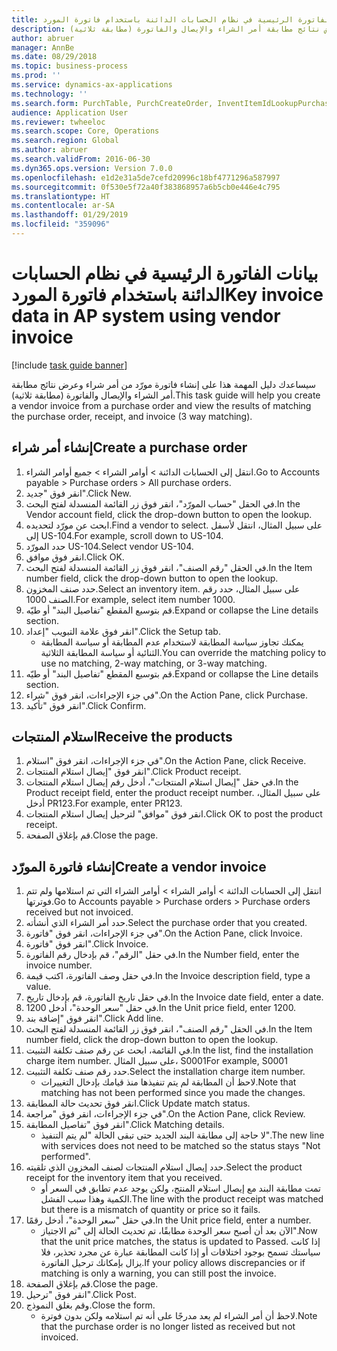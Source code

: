 ```yaml
---
title: بيانات الفاتورة الرئيسية في نظام الحسابات الدائنة باستخدام فاتورة المورد
description: سيساعدك دليل المهمة هذا على إنشاء فاتورة مورّد من أمر شراء وعرض نتائج مطابقة أمر الشراء والإيصال والفاتورة (مطابقة ثلاثية).
author: abruer
manager: AnnBe
ms.date: 08/29/2018
ms.topic: business-process
ms.prod: ''
ms.service: dynamics-ax-applications
ms.technology: ''
ms.search.form: PurchTable, PurchCreateOrder, InventItemIdLookupPurchase, PurchEditLines, VendEditInvoice, InventItemIdLookupSimple, VendInvoiceMatchingDetails
audience: Application User
ms.reviewer: twheeloc
ms.search.scope: Core, Operations
ms.search.region: Global
ms.author: abruer
ms.search.validFrom: 2016-06-30
ms.dyn365.ops.version: Version 7.0.0
ms.openlocfilehash: e1d2e31a5de7cefd20996c18bf4771296a587997
ms.sourcegitcommit: 0f530e5f72a40f383868957a6b5cb0e446e4c795
ms.translationtype: HT
ms.contentlocale: ar-SA
ms.lasthandoff: 01/29/2019
ms.locfileid: "359096"
---
```

# <a name="key-invoice-data-in-ap-system-using-vendor-invoice"></a><span data-ttu-id="fe389-103">بيانات الفاتورة الرئيسية في نظام الحسابات الدائنة باستخدام فاتورة المورد</span><span class="sxs-lookup"><span data-stu-id="fe389-103">Key invoice data in AP system using vendor invoice</span></span>

[!include [task guide banner](../../includes/task-guide-banner.md)]

<span data-ttu-id="fe389-104">سيساعدك دليل المهمة هذا على إنشاء فاتورة مورّد من أمر شراء وعرض نتائج مطابقة أمر الشراء والإيصال والفاتورة (مطابقة ثلاثية).</span><span class="sxs-lookup"><span data-stu-id="fe389-104">This task guide will help you create a vendor invoice from a purchase order and view the results of matching the purchase order, receipt, and invoice (3 way matching).</span></span>


## <a name="create-a-purchase-order"></a><span data-ttu-id="fe389-105">إنشاء أمر شراء</span><span class="sxs-lookup"><span data-stu-id="fe389-105">Create a purchase order</span></span>
1. <span data-ttu-id="fe389-106">انتقل إلى الحسابات الدائنة > أوامر الشراء > جميع أوامر الشراء.</span><span class="sxs-lookup"><span data-stu-id="fe389-106">Go to Accounts payable > Purchase orders > All purchase orders.</span></span>
2. <span data-ttu-id="fe389-107">انقر فوق "جديد".</span><span class="sxs-lookup"><span data-stu-id="fe389-107">Click New.</span></span>
3. <span data-ttu-id="fe389-108">في الحقل "حساب المورّد‬"، انقر فوق زر القائمة المنسدلة لفتح البحث.</span><span class="sxs-lookup"><span data-stu-id="fe389-108">In the Vendor account field, click the drop-down button to open the lookup.</span></span>
4. <span data-ttu-id="fe389-109">ابحث عن مورّد لتحديده.</span><span class="sxs-lookup"><span data-stu-id="fe389-109">Find a vendor to select.</span></span> <span data-ttu-id="fe389-110">على سبيل المثال، انتقل لأسفل إلى US-104.</span><span class="sxs-lookup"><span data-stu-id="fe389-110">For example, scroll down to US-104.</span></span>
5. <span data-ttu-id="fe389-111">حدد المورّد US-104.</span><span class="sxs-lookup"><span data-stu-id="fe389-111">Select vendor US-104.</span></span>
6. <span data-ttu-id="fe389-112">انقر فوق موافق.</span><span class="sxs-lookup"><span data-stu-id="fe389-112">Click OK.</span></span>
7. <span data-ttu-id="fe389-113">في الحقل "رقم الصنف"، انقر فوق زر القائمة المنسدلة لفتح البحث.</span><span class="sxs-lookup"><span data-stu-id="fe389-113">In the Item number field, click the drop-down button to open the lookup.</span></span>
8. <span data-ttu-id="fe389-114">حدد صنف المخزون.</span><span class="sxs-lookup"><span data-stu-id="fe389-114">Select an inventory item.</span></span> <span data-ttu-id="fe389-115">على سبيل المثال، حدد رقم الصنف 1000.</span><span class="sxs-lookup"><span data-stu-id="fe389-115">For example, select item number 1000.</span></span>
9. <span data-ttu-id="fe389-116">قم بتوسيع المقطع "تفاصيل البند" أو طيّه.</span><span class="sxs-lookup"><span data-stu-id="fe389-116">Expand or collapse the Line details section.</span></span>
10. <span data-ttu-id="fe389-117">انقر فوق علامة التبويب "إعداد".</span><span class="sxs-lookup"><span data-stu-id="fe389-117">Click the Setup tab.</span></span>
    * <span data-ttu-id="fe389-118">يمكنك تجاوز سياسة المطابقة لاستخدام عدم المطابقة أو سياسة المطابقة الثنائية أو سياسة المطابقة الثلاثية.</span><span class="sxs-lookup"><span data-stu-id="fe389-118">You can override the matching policy to use no matching, 2-way matching, or 3-way matching.</span></span>  
11. <span data-ttu-id="fe389-119">قم بتوسيع المقطع "تفاصيل البند" أو طيّه.</span><span class="sxs-lookup"><span data-stu-id="fe389-119">Expand or collapse the Line details section.</span></span>
12. <span data-ttu-id="fe389-120">في جزء الإجراءات، انقر فوق "شراء".</span><span class="sxs-lookup"><span data-stu-id="fe389-120">On the Action Pane, click Purchase.</span></span>
13. <span data-ttu-id="fe389-121">انقر فوق "تأكيد".</span><span class="sxs-lookup"><span data-stu-id="fe389-121">Click Confirm.</span></span>

## <a name="receive-the-products"></a><span data-ttu-id="fe389-122">استلام المنتجات</span><span class="sxs-lookup"><span data-stu-id="fe389-122">Receive the products</span></span>
1. <span data-ttu-id="fe389-123">في جزء الإجراءات، انقر فوق "استلام".</span><span class="sxs-lookup"><span data-stu-id="fe389-123">On the Action Pane, click Receive.</span></span>
2. <span data-ttu-id="fe389-124">انقر فوق "إيصال استلام المنتجات".</span><span class="sxs-lookup"><span data-stu-id="fe389-124">Click Product receipt.</span></span>
3. <span data-ttu-id="fe389-125">في حقل "إيصال استلام المنتجات"، أدخل رقم إيصال استلام المنتجات.</span><span class="sxs-lookup"><span data-stu-id="fe389-125">In the Product receipt field, enter the product receipt number.</span></span> <span data-ttu-id="fe389-126">على سبيل المثال، أدخل PR123.</span><span class="sxs-lookup"><span data-stu-id="fe389-126">For example, enter PR123.</span></span>
4. <span data-ttu-id="fe389-127">انقر فوق "موافق" لترحيل إيصال استلام المنتجات.</span><span class="sxs-lookup"><span data-stu-id="fe389-127">Click OK to post the product receipt.</span></span>
5. <span data-ttu-id="fe389-128">قم بإغلاق الصفحة.</span><span class="sxs-lookup"><span data-stu-id="fe389-128">Close the page.</span></span>

## <a name="create-a-vendor-invoice"></a><span data-ttu-id="fe389-129">إنشاء فاتورة المورّد</span><span class="sxs-lookup"><span data-stu-id="fe389-129">Create a vendor invoice</span></span>
1. <span data-ttu-id="fe389-130">انتقل إلى الحسابات الدائنة > أوامر الشراء > أوامر الشراء التي تم استلامها ولم تتم فوترتها‬.</span><span class="sxs-lookup"><span data-stu-id="fe389-130">Go to Accounts payable > Purchase orders > Purchase orders received but not invoiced.</span></span>
2. <span data-ttu-id="fe389-131">حدد أمر الشراء الذي أنشأته.</span><span class="sxs-lookup"><span data-stu-id="fe389-131">Select the purchase order that you created.</span></span>
3. <span data-ttu-id="fe389-132">في جزء الإجراءات، انقر فوق "فاتورة".</span><span class="sxs-lookup"><span data-stu-id="fe389-132">On the Action Pane, click Invoice.</span></span>
4. <span data-ttu-id="fe389-133">انقر فوق "فاتورة".</span><span class="sxs-lookup"><span data-stu-id="fe389-133">Click Invoice.</span></span>
5. <span data-ttu-id="fe389-134">في حقل "الرقم"، قم بإدخال رقم الفاتورة.</span><span class="sxs-lookup"><span data-stu-id="fe389-134">In the Number field, enter the invoice number.</span></span>
6. <span data-ttu-id="fe389-135">في حقل وصف الفاتورة، اكتب قيمة.</span><span class="sxs-lookup"><span data-stu-id="fe389-135">In the Invoice description field, type a value.</span></span>
7. <span data-ttu-id="fe389-136">في حقل تاريخ الفاتورة، قم بإدخال تاريخ.</span><span class="sxs-lookup"><span data-stu-id="fe389-136">In the Invoice date field, enter a date.</span></span>
8. <span data-ttu-id="fe389-137">في حقل "سعر الوحدة"، أدخل 1200.</span><span class="sxs-lookup"><span data-stu-id="fe389-137">In the Unit price field, enter 1200.</span></span>
9. <span data-ttu-id="fe389-138">انقر فوق "إضافة بند".</span><span class="sxs-lookup"><span data-stu-id="fe389-138">Click Add line.</span></span>
10. <span data-ttu-id="fe389-139">في الحقل "رقم الصنف"، انقر فوق زر القائمة المنسدلة لفتح البحث.</span><span class="sxs-lookup"><span data-stu-id="fe389-139">In the Item number field, click the drop-down button to open the lookup.</span></span>
11. <span data-ttu-id="fe389-140">في القائمة، ابحث عن رقم صنف تكلفة التثبيت.</span><span class="sxs-lookup"><span data-stu-id="fe389-140">In the list, find the installation charge item number.</span></span> <span data-ttu-id="fe389-141">على سبيل المثال، S0001</span><span class="sxs-lookup"><span data-stu-id="fe389-141">For example, S0001</span></span>
12. <span data-ttu-id="fe389-142">حدد رقم صنف تكلفة التثبيت.</span><span class="sxs-lookup"><span data-stu-id="fe389-142">Select the installation charge item number.</span></span>
    * <span data-ttu-id="fe389-143">لاحظ أن المطابقة لم يتم تنفيذها منذ قيامك بإدخال التغييرات.</span><span class="sxs-lookup"><span data-stu-id="fe389-143">Note that matching has not been performed since you made the changes.</span></span>  
13. <span data-ttu-id="fe389-144">انقر فوق تحديث حالة المطابقة.</span><span class="sxs-lookup"><span data-stu-id="fe389-144">Click Update match status.</span></span>
14. <span data-ttu-id="fe389-145">في جزء الإجراءات، انقر فوق "مراجعة".</span><span class="sxs-lookup"><span data-stu-id="fe389-145">On the Action Pane, click Review.</span></span>
15. <span data-ttu-id="fe389-146">انقر فوق "تفاصيل المطابقة".</span><span class="sxs-lookup"><span data-stu-id="fe389-146">Click Matching details.</span></span>
    * <span data-ttu-id="fe389-147">لا حاجة إلى مطابقة البند الجديد حتى تبقى الحالة "لم يتم التنفيذ‬".</span><span class="sxs-lookup"><span data-stu-id="fe389-147">The new line with services does not need to be matched so the status stays "Not performed".</span></span>  
16. <span data-ttu-id="fe389-148">حدد إيصال استلام المنتجات لصنف المخزون الذي تلقيته.</span><span class="sxs-lookup"><span data-stu-id="fe389-148">Select the product receipt for the inventory item that you received.</span></span>
    * <span data-ttu-id="fe389-149">تمت مطابقة البند مع إيصال استلام المنتج، ولكن يوجد عدم تطابق في السعر أو الكمية وهذا سبب الفشل.</span><span class="sxs-lookup"><span data-stu-id="fe389-149">The line with the product receipt was matched but there is a mismatch of quantity or price so it fails.</span></span>  
17. <span data-ttu-id="fe389-150">في حقل "سعر الوحدة"، أدخل رقمًا.</span><span class="sxs-lookup"><span data-stu-id="fe389-150">In the Unit price field, enter a number.</span></span>
    * <span data-ttu-id="fe389-151">الآن بعد أن أصبح سعر الوحدة مطابقًا، تم تحديث الحالة إلى "تم الاجتياز‬".</span><span class="sxs-lookup"><span data-stu-id="fe389-151">Now that the unit price matches, the status is updated to Passed.</span></span> <span data-ttu-id="fe389-152">إذا كانت سياستك تسمح بوجود اختلافات أو إذا كانت المطابقة عبارة عن مجرد تحذير، فلا يزال بإمكانك ترحيل الفاتورة.</span><span class="sxs-lookup"><span data-stu-id="fe389-152">If your policy allows discrepancies or if matching is only a warning, you can still post the invoice.</span></span>  
18. <span data-ttu-id="fe389-153">قم بإغلاق الصفحة.</span><span class="sxs-lookup"><span data-stu-id="fe389-153">Close the page.</span></span>
19. <span data-ttu-id="fe389-154">انقر فوق "ترحيل".</span><span class="sxs-lookup"><span data-stu-id="fe389-154">Click Post.</span></span>
20. <span data-ttu-id="fe389-155">وقم بغلق النموذج.</span><span class="sxs-lookup"><span data-stu-id="fe389-155">Close the form.</span></span>
    * <span data-ttu-id="fe389-156">لاحظ أن أمر الشراء لم يعد مدرجًا على أنه تم استلامه ولكن بدون فوترة.‬</span><span class="sxs-lookup"><span data-stu-id="fe389-156">Note that the purchase order is no longer listed as received but not invoiced.</span></span>  

